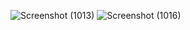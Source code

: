![Screenshot (1013)](https://github.com/Adityamaurya76/connectify/assets/118655919/176eaef2-0d00-4f1f-94cf-731a067fa560)
![Screenshot (1016)](https://github.com/Adityamaurya76/connectify/assets/118655919/a66f7604-77dc-4a75-a662-90c86148d184)

